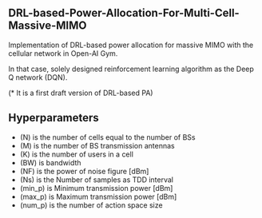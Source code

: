 ## DRL-based-Power-Allocation-For-Multi-Cell-Massive-MIMO

Implementation of DRL-based power allocation for massive MIMO with the cellular network in Open-AI Gym.

In that case, solely designed reinforcement learning algorithm as the Deep Q network (DQN). 

(* It is a first draft version of DRL-based PA)

## Hyperparameters
- (N) is the number of cells equal to the number of BSs
- (M) is the number of BS transmission antennas
- (K) is the number of users in a cell
- (BW) is bandwidth
- (NF) is the power of noise figure [dBm]
- (Ns) is the Number of samples as TDD interval
- (min_p) is Minimum transmission power [dBm]
- (max_p) is Maximum transmission power [dBm]
- (num_p) is the number of action space size
